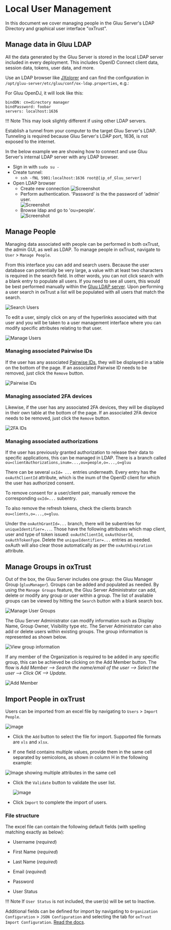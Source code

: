 # Local User Management
In this document we cover managing people in the Gluu Server's LDAP Directory and graphical user interface "oxTrust".

## Manage data in Gluu LDAP
All the data generated by the Gluu Server is stored in the local LDAP server included in every deployment. This includes OpenID Connect client data, session data, tokens, user data, and more. 

Use an LDAP browser like [JXplorer](http://jxplorer.org/) and can find the configuration in `/opt/gluu-server/etc/gluu/conf/ox-ldap.properties`, e.g.:

For Gluu OpenDJ, it will look like this: 

```
bindDN: cn=directory manager
bindPassword: foobar
servers: localhost:1636
```

!!! Note
    This may look slightly different if using other LDAP servers.

Establish a tunnel from your computer to the target Gluu Server's LDAP. Tunneling is required because Gluu Server's LDAP port, 1636, is not exposed to the internet.

In the below example we are showing how to connect and use Gluu Server's internal LDAP server with any LDAP browser. 

 - Sign in with `sudo su -`
 - Create tunnel:   
   - `ssh -fNL 5901:localhost:1636 root@[ip_of_Gluu_server]`
 - Open LDAP browser        
   - Create new connection 
![Screenshot](../img/users/user_management_ldap_browser_create_new_connection.png)       
   - Perform authentication. 'Password' is the the password of 'admin' user.  
![Screenshot](../img/users/user_management_ldap_browser_authentication_ldap.png)        
   - Browse ldap and go to 'ou=people'.           
![Screenshot](../img/users/user_management_ldap_browser_user_info.png)            


## Manage People
Managing data associated with people can be performed in both oxTrust, the admin GUI, as well as LDAP. To manage people in oxTrust, navigate to `User` > `Manage People`.

From this interface you can add and search users. Because the user database can potentially be very large, a value with at least two characters is required in the search field. In other words, you can not click search with a blank entry to populate all users. If you need to see all users, this would be best performed manually within the [Gluu LDAP server](#manage-data-in-gluu-ldap). Upon performing a user search in oxTrust a list will be populated with all users that match the search.

![Search Users](../img/admin-guide/user/admin_users_searchadmin.png)

To edit a user, simply click on any of the hyperlinks associated with
that user and you will be taken to a user management interface where you
can modify specific attributes relating to that user.

![Manage Users](../img/admin-guide/user/admin_users_edituser.png)

### Managing associated Pairwise IDs
If the user has any associated [Pairwise IDs](../admin-guide/openid-connect.md#subject-identifier-types), they will be displayed in a table on the bottom of the page. If an associated Pairwise ID needs to be removed, just click the `Remove` button.

![Pairwise IDs](../img/admin-guide/user/admin_users_pairwise.png)

### Managing associated 2FA devices

Likewise, if the user has any associated 2FA devices, they will be displayed in their own table at the bottom of the page. If an associated 2FA device needs to be removed, just click the `Remove` button.

![2FA IDs](../img/admin-guide/user/admin_users_2fa.png)

### Managing associated authorizations 

If the user has previously granted authorization to release their data to specific applications, this can be managed in LDAP. There is a branch called `ou=clientAuthorizations,inum=...,ou=people,o=...,o=gluu`

There can be several `oxId= ...` entries underneath. Every entry has the `oxAuthClientId` attribute, which is the inum of the OpenID client for which the user has authorized consent. 

To remove consent for a user/client pair, manually remove the corresponding `oxId=...` subentry.

To also remove the refresh tokens, check the clients branch `ou=clients,o=...,o=gluu`.

Under the `oxAuthGrantId=...` branch, there will be subentries for `uniqueIdentifier=...`. Those have the following attributes which map client, user and type of token issued: `oxAuthClientId`, `oxAuthUserId`, `oxAuthTokenType`. Delete the `uniqueIdentifier=...` entries as needed. oxAuth will also clear those automatically as per the `oxAuthExpiration` attribute. 

## Manage Groups in oxTrust
Out of the box, the Gluu Server includes one group: the Gluu Manager Group (`gluuManager`). Groups can be added and populated as needed. By using the `Manage Groups` feature, the Gluu Server Administrator can add, delete or modify any group or user within a group. The list of available groups can be viewed by hitting the `Search` button with a blank search box.  

![Manage User Groups](../img/admin-guide/user/admin_users_managegroups.png)

The Gluu Server Administrator can modify information such as Display Name, Group Owner, Visibility type etc. The Server Administrator can also add or delete users within existing groups. The group information is represented as shown below.

![View group information](../img/admin-guide/user/admin_users_groupinfo.png)

If any member of the Organization is required to be added in any specific group, this can be achieved be clicking on the Add Member button. The flow is _Add Member --> Search the name/email of the user --> Select the user --> Click OK --> Update._

![Add Member](../img/admin-guide/user/admin_users_addmember.png)

## Import People in oxTrust

Users can be imported from an excel file by navigating to `Users` > `Import People`.

![image](../img/admin-guide/user/import-people_add.png)

- Click the `Add` button to select the file for import. Supported file formats are `xls` and `xlsx`.

- If one field contains multiple values, provide them in the same cell separated by semicolons, as shown in column H in the following example:

![Image showing multiple attributes in the same cell](../img/admin-guide/user/multiattributes.png)

- Click the `Validate` button to validate the user list.   

    ![image](../img/admin-guide/user/import-people_validate.png)

- Click `Import` to complete the import of users.     

### File structure

The excel file can contain the following default fields (with spelling matching exactly as below):  

- Username (*required*)    

- First Name (*required*)

- Last Name (*required*)

- Email (*required*)

- Password

- User Status

!!! Note
    If `User Status` is not included, the user(s) will be set to Inactive. 

Additional fields can be defined for import by navigating to `Organization Configuration` > `JSON Configuration` and selecting the tab for `oxTrust Import Configuration`. [Read the docs](../admin-guide/oxtrust-ui.md#oxtrust-import-configuration).    
